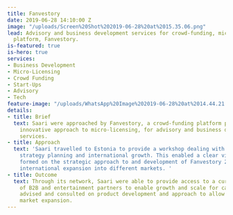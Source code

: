 ```yaml
---
title: Fanvestory
date: 2019-06-28 14:10:00 Z
image: "/uploads/Screen%20Shot%202019-06-28%20at%2015.35.06.png"
lead: Advisory and business development services for crowd-funding, micro-licensing
  platform, Fanvestory.
is-featured: true
is-hero: true
services:
- Business Development
- Micro-Licensing
- Crowd Funding
- Start-Ups
- Advisory
- Tech
feature-image: "/uploads/WhatsApp%20Image%202019-06-28%20at%2014.44.21.jpeg"
details:
- title: Brief
  text: Saari were approached by Fanvestory, a crowd-funding platform pioneering an
    innovative approach to micro-licensing, for advisory and business development
    services.
- title: Approach
  text: 'Saari travelled to Estonia to provide a workshop dealing with business product,
    strategy planning and international growth. This enabled a clear vision to be
    formed on the strategic approach to and development of Fanvestory 2.0 and on the
    international expansion into different markets. '
- title: Outcome
  text: Through its network, Saari were able to provide access to a curated community
    of B2B and entertainment partners to enable growth and scale for campaigns.  Saari
    advised and consulted on product development and approach to allow for international
    market expansion.
---
```


